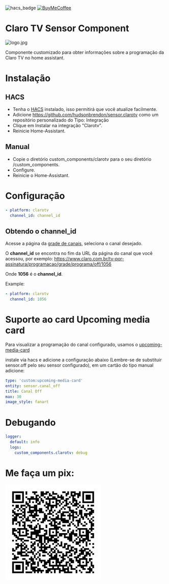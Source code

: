 ![hacs_badge](https://img.shields.io/badge/hacs-custom-orange.svg) [![BuyMeCoffee][buymecoffeebedge]][buymecoffee]

# Claro TV Sensor Component

![logo.jpg](logo.jpg)

Componente customizado para obter informações sobre a programação da Claro TV no home assistant.

# Instalação

## HACS

- Tenha o [HACS](https://hacs.xyz/) instalado, isso permitirá que você atualize facilmente.
- Adicione https://github.com/hudsonbrendon/sensor.clarotv como um repositório personalizado do Tipo: Integração
- Clique em Instalar na integração "Clarotv".
- Reinicie Home-Assistant.

## Manual

- Copie o diretório custom_components/clarotv para o seu diretório <config dir>/custom_components.
- Configure.
- Reinicie o Home-Assistant.

# Configuração

```yaml
- platform: clarotv
  channel_id: channel_id
```

## Obtendo o channel_id

Acesse a página da [grade de canais](https://www.claro.com.br/tv-por-assinatura/programacao/grade), seleciona o canal desejado.

O **channel_id** se encontra no fim da URL da página do canal que você acessou, por exemplo: https://www.claro.com.br/tv-por-assinatura/programacao/grade/programa/off/1056

Onde **1056** é o **channel_id**.

Example:

```yaml
- platform: clarotv
  channel_id: 1056
```

# Suporte ao card Upcoming media card

Para visualizar a programação do canal configurado, usamos o [upcoming-media-card](https://github.com/custom-cards/upcoming-media-card)

instale via hacs e adicione a configuração abaixo (Lembre-se de substituir sensor.off pelo seu sensor configurado),  em um cartão do tipo manual adicione:

```yaml
type: 'custom:upcoming-media-card'
entity: sensor.canal_off
title: Canal Off
max: 30
image_style: fanart
```

# Debugando

```yaml
logger:
  default: info
  logs:
    custom_components.clarotv: debug
```

[buymecoffee]: https://www.buymeacoffee.com/hudsonbrendon
[buymecoffeebedge]: https://camo.githubusercontent.com/cd005dca0ef55d7725912ec03a936d3a7c8de5b5/68747470733a2f2f696d672e736869656c64732e696f2f62616467652f6275792532306d6525323061253230636f666665652d646f6e6174652d79656c6c6f772e737667

# Me faça um pix:

![Me faça um pix](qrcode.png)